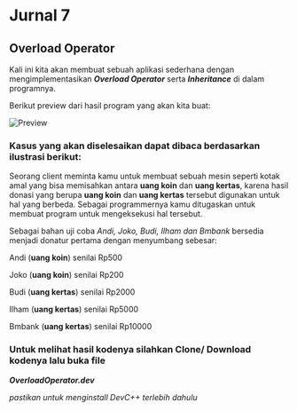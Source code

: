 # Jurnal 7
## Overload Operator

Kali ini kita akan membuat sebuah aplikasi sederhana dengan mengimplementasikan **_Overload Operator_** serta **_Inheritance_** di dalam programnya.

Berikut preview dari hasil program yang akan kita buat:

![Preview](https://github.com/secretymus/OverloadOperator_Journal/blob/master/preview_exe.jpg)

### Kasus yang akan diselesaikan dapat dibaca berdasarkan ilustrasi berikut:

Seorang client meminta kamu untuk membuat sebuah mesin seperti kotak amal yang bisa memisahkan antara **uang koin** dan **uang kertas**, karena hasil donasi yang berupa **uang koin** dan **uang kertas** tersebut digunakan untuk hal yang berbeda. Sebagai programmernya kamu ditugaskan untuk membuat program untuk mengeksekusi hal tersebut.

Sebagai bahan uji coba *Andi, Joko, Budi, Ilham dan Bmbank* bersedia menjadi donatur pertama dengan menyumbang sebesar:

Andi (**uang koin**) senilai Rp500

Joko (**uang koin**) senilai Rp200

Budi (**uang kertas**) senilai Rp2000

Ilham (**uang kertas**) senilai Rp5000

Bmbank (**uang kertas**) senilai Rp10000

### Untuk melihat hasil kodenya silahkan Clone/ Download kodenya lalu buka file 

***OverloadOperator.dev***

 *pastikan untuk menginstall DevC++ terlebih dahulu*
